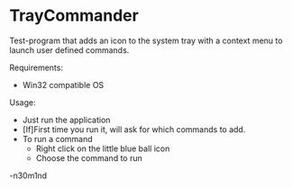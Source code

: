 # TrayCommander
Test-program that adds an icon to the system tray with a context menu to launch user defined commands.

Requirements:
* Win32 compatible OS

Usage:
* Just run the application
* [If]First time you run it, will ask for which commands to add.
* To run a command
  * Right click on the little blue ball icon
  * Choose the command to run
  
-n30m1nd
